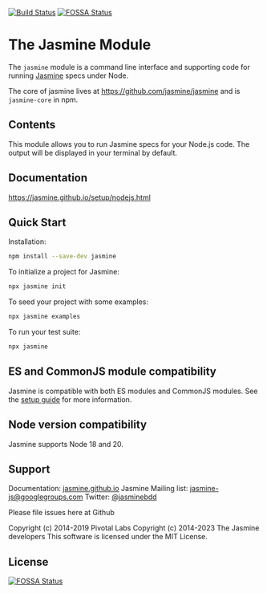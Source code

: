 [![Build Status](https://circleci.com/gh/jasmine/jasmine-npm.svg?style=shield)](https://circleci.com/gh/jasmine/jasmine-npm)
[![FOSSA Status](https://app.fossa.io/api/projects/git%2Bgithub.com%2Fjasmine%2Fjasmine-npm.svg?type=shield)](https://app.fossa.io/projects/git%2Bgithub.com%2Fjasmine%2Fjasmine-npm?ref=badge_shield)

# The Jasmine Module

The `jasmine` module is a command line interface and supporting code for running
[Jasmine](https://github.com/jasmine/jasmine) specs under Node.

The core of jasmine lives at https://github.com/jasmine/jasmine and is `jasmine-core` in npm.

## Contents

This module allows you to run Jasmine specs for your Node.js code. The output will be displayed in your terminal by default.

## Documentation

https://jasmine.github.io/setup/nodejs.html

## Quick Start

Installation:

```sh
npm install --save-dev jasmine
```

To initialize a project for Jasmine:

```sh
npx jasmine init
````

To seed your project with some examples:

```sh
npx jasmine examples
````

To run your test suite:

```sh
npx jasmine
````

## ES and CommonJS module compatibility

Jasmine is compatible with both ES modules and CommonJS modules. See the 
[setup guide](https://jasmine.github.io/setup/nodejs.html) for more information.


## Node version compatibility

Jasmine supports Node 18 and 20.

## Support

Documentation: [jasmine.github.io](https://jasmine.github.io)
Jasmine Mailing list: [jasmine-js@googlegroups.com](mailto:jasmine-js@googlegroups.com)
Twitter: [@jasminebdd](http://twitter.com/jasminebdd)

Please file issues here at Github

Copyright (c) 2014-2019 Pivotal Labs
Copyright (c) 2014-2023 The Jasmine developers
This software is licensed under the MIT License.


## License
[![FOSSA Status](https://app.fossa.io/api/projects/git%2Bgithub.com%2Fjasmine%2Fjasmine-npm.svg?type=large)](https://app.fossa.io/projects/git%2Bgithub.com%2Fjasmine%2Fjasmine-npm?ref=badge_large)
